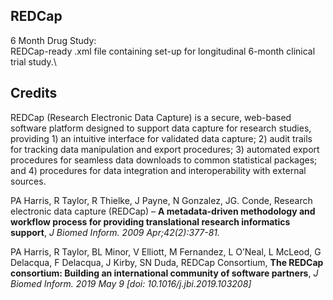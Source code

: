 ## REDCap

6 Month Drug Study: \
REDCap-ready .xml file containing set-up for longitudinal 6-month clinical trial study.\


## Credits
REDCap (Research Electronic Data Capture) is a secure, web-based software platform designed to support data capture for research studies, providing 1) an intuitive interface for validated data capture; 2) audit trails for tracking data manipulation and export procedures; 3) automated export procedures for seamless data downloads to common statistical packages; and 4) procedures for data integration and interoperability with external sources.

PA Harris, R Taylor, R Thielke, J Payne, N Gonzalez, JG. Conde, Research electronic data capture (REDCap) – **A metadata-driven methodology and workflow process for providing translational research informatics support**, *J Biomed Inform. 2009 Apr;42(2):377-81.*

PA Harris, R Taylor, BL Minor, V Elliott, M Fernandez, L O’Neal, L McLeod, G Delacqua, F Delacqua, J Kirby, SN Duda, REDCap Consortium, **The REDCap consortium: Building an international community of software partners**, *J Biomed Inform. 2019 May 9 [doi: 10.1016/j.jbi.2019.103208]*
